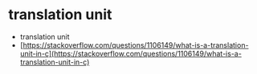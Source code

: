 # translation unit

* translation unit
* [https://stackoverflow.com/questions/1106149/what-is-a-translation-unit-in-c](https://stackoverflow.com/questions/1106149/what-is-a-translation-unit-in-c)

